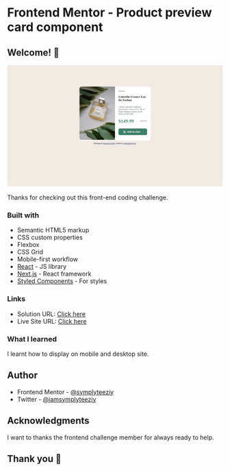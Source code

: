 # Frontend Mentor - Product preview card component


## Welcome! 👋

![Design preview for the Product preview card component](result.jpg)

Thanks for checking out this front-end coding challenge.


### Built with

- Semantic HTML5 markup
- CSS custom properties
- Flexbox
- CSS Grid
- Mobile-first workflow
- [React](https://reactjs.org/) - JS library
- [Next.js](https://nextjs.org/) - React framework
- [Styled Components](https://styled-components.com/) - For styles


### Links

- Solution URL: [Click here](https://your-solution-url.com)
- Live Site URL: [Click here](https://your-live-site-url.com)



### What I learned

I learnt how to display on mobile and desktop site.


## Author

- Frontend Mentor - [@symplyteeziy](https://www.frontendmentor.io/profile/symplyteeziy)
- Twitter - [@iamsymplyteeziy](https://x.com/iamsymplyteeziy?s=11)



## Acknowledgments

I want to thanks the frontend challenge member for always ready to help.


## Thank you 👋

